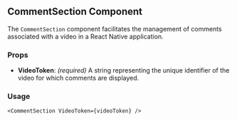 ## CommentSection Component

The `CommentSection` component facilitates the management of comments associated with a video in a React Native application.

### Props

- **VideoToken**: *(required)* A string representing the unique identifier of the video for which comments are displayed.

### Usage

```tsx
<CommentSection VideoToken={videoToken} />